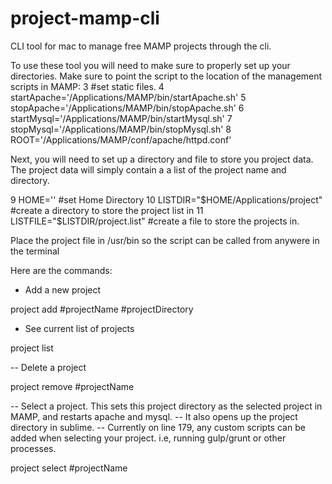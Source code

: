 # project-mamp-cli
CLI tool for mac to manage free MAMP projects through the cli.

To use these tool you will need to make sure to properly set up your directories. Make sure to point the script to the location of the management scripts in MAMP:
  3 #set static files.
  4 startApache='/Applications/MAMP/bin/startApache.sh'
  5 stopApache='/Applications/MAMP/bin/stopApache.sh'
  6 startMysql='/Applications/MAMP/bin/startMysql.sh'
  7 stopMysql='/Applications/MAMP/bin/stopMysql.sh'
  8 ROOT='/Applications/MAMP/conf/apache/httpd.conf'
  
Next, you will need to set up a directory and file to store you project data. The project data will simply contain a a list of the project name and directory.
  
  9 HOME='' #set Home Directory
 10 LISTDIR="$HOME/Applications/project" #create a directory to store the project list in
 11 LISTFILE="$LISTDIR/project.list" #create a file to store the projects in.

Place the project file in /usr/bin so the script can be called from anywere in the terminal

Here are the commands:

- Add a new project

project add #projectName #projectDirectory

- See current list of projects

project list

-- Delete a project

project remove #projectName

-- Select a project. This sets this project directory as the selected project in MAMP, and restarts apache and mysql.
-- It also opens up the project directory in sublime.
-- Currently on line 179, any custom scripts can be added when selecting your project. i.e, running gulp/grunt or other processes.

project select #projectName


